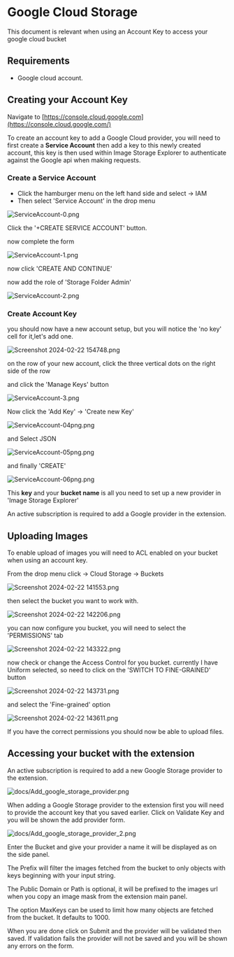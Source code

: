 # Google Cloud Storage

This document is relevant when using an Account Key to access your google cloud bucket

## Requirements

- Google cloud account.

## Creating your Account Key

Navigate to [https://console.cloud.google.com](https://console.cloud.google.com/)

To create an account key to add a Google Cloud provider, you will need to first create a **Service Account** then add a key to this newly created account, this key is then used within Image Storage Explorer to authenticate against the Google api when making requests.

### Create a Service Account

- Click the hamburger menu on the left hand side and select -> IAM
- Then select 'Service Account' in the drop menu

![ServiceAccount-0.png](https://images.azydeco.com/ServiceAccount-0.png)

Click the '+CREATE SERVICE ACCOUNT' button.

now complete the form

![ServiceAccount-1.png](https://images.azydeco.com/ServiceAccount-1.png)

now click 'CREATE AND CONTINUE'

now add the role of 'Storage Folder Admin'

![ServiceAccount-2.png](https://images.azydeco.com/ServiceAccount-2.png)

### Create Account Key

you should now have a new account setup, but you will notice the 'no key' cell for it,let's add one.

![Screenshot 2024-02-22 154748.png](https://images.azydeco.com/Screenshot%202024-02-22%20154748.png)

on the row of your new account, click the three vertical dots on the right side of the row

and click the 'Manage Keys' button

![ServiceAccount-3.png](https://images.azydeco.com/ServiceAccount-3.png)

Now click the 'Add Key' -> 'Create new Key'

![ServiceAccount-04png.png](https://images.azydeco.com/ServiceAccount-04png.png)

and Select JSON

![ServiceAccount-05png.png](https://images.azydeco.com/ServiceAccount-05png.png)

and finally 'CREATE'

![ServiceAccount-06png.png](https://images.azydeco.com/ServiceAccount-06png.png)

This **key** and your **bucket name** is all you need to set up a new provider in 'Image Storage Explorer'

An active subscription is required to add a Google provider in the extension.

## Uploading Images

To enable upload of images you will need to ACL enabled on your bucket when using an account key.

From the drop menu click -> Cloud Storage -> Buckets

![Screenshot 2024-02-22 141553.png](https://images.azydeco.com/Screenshot%202024-02-22%20141553.png)

then select the bucket you want to work with.

![Screenshot 2024-02-22 142206.png](https://images.azydeco.com/Screenshot%202024-02-22%20142206.png)

you can now configure you bucket, you will need to select the 'PERMISSIONS' tab

![Screenshot 2024-02-22 143322.png](https://images.azydeco.com/Screenshot%202024-02-22%20143322.png)

now check or change the Access Control for you bucket.
currently I have Uniform selected, so need to click on the 'SWITCH TO FINE-GRAINED' button

![Screenshot 2024-02-22 143731.png](https://images.azydeco.com/Screenshot%202024-02-22%20143731.png)

and select the 'Fine-grained' option

![Screenshot 2024-02-22 143611.png](https://images.azydeco.com/Screenshot%202024-02-22%20143611.png)

If you have the correct permissions you should now be able to upload files.

## Accessing your bucket with the extension

An active subscription is required to add a new Google Storage provider to the extension.

![docs/Add_google_storage_provider.png](https://images.azydeco.com/docs/Add_google_storage_provider.png)

When adding a Google Storage provider to the extension first you will need to provide the account key that you saved earlier. Click on Validate Key and you will be shown the add provider form.

![docs/Add_google_storage_provider_2.png](https://images.azydeco.com/docs/Add_google_storage_provider_2.png)

Enter the Bucket and give your provider a name it will be displayed as on the side panel.

The Prefix will filter the images fetched from the bucket to only objects with keys beginning with your input string.

The Public Domain or Path is optional, it will be prefixed to the images url when you copy an image mask from the extension main panel.

The option MaxKeys can be used to limit how many objects are fetched from the bucket. It defaults to 1000.

When you are done click on Submit and the provider will be validated then saved. If validation fails the provider will not be saved and you will be shown any errors on the form.

